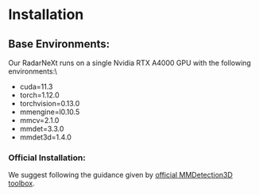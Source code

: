 # Installation
## Base Environments:
Our RadarNeXt runs on a single Nvidia RTX A4000 GPU with the following environments:\
- cuda=11.3
- torch=1.12.0
- torchvision=0.13.0
- mmengine=l0.10.5
- mmcv=2.1.0
- mmdet=3.3.0
- mmdet3d=1.4.0
### Official Installation:
We suggest following the guidance given by [official MMDetection3D toolbox](https://github.com/open-mmlab/mmdetection3d).
